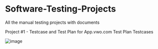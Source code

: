 # Software-Testing-Projects
All the manual testing projects with documents


Project #1 - Testcase and Test Plan for App.vwo.com
Test Plan
Testcases

![image](https://github.com/Kamakshi29-bit/Software-Testing-Projects/assets/174237652/5af40e3d-2082-424e-991e-b0aedcfac161)
